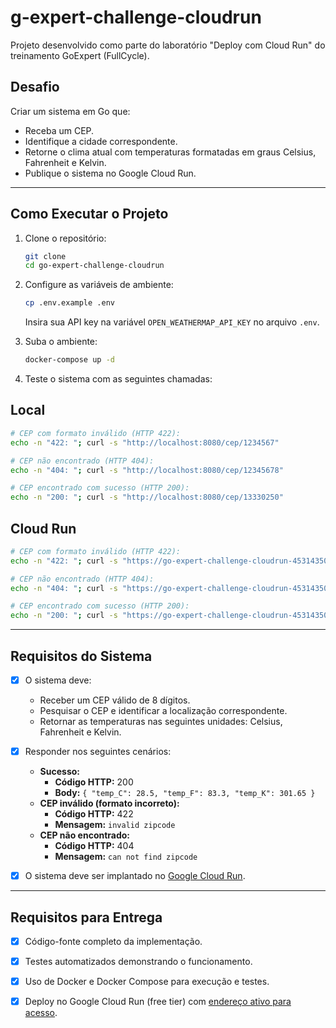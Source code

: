 # g-expert-challenge-cloudrun

Projeto desenvolvido como parte do laboratório "Deploy com Cloud Run" do treinamento GoExpert (FullCycle).

## Desafio

Criar um sistema em Go que:

- Receba um CEP.
- Identifique a cidade correspondente.
- Retorne o clima atual com temperaturas formatadas em graus Celsius, Fahrenheit e Kelvin.
- Publique o sistema no Google Cloud Run.

---

## Como Executar o Projeto

1. Clone o repositório:
   ```bash
   git clone
   cd go-expert-challenge-cloudrun
   ```
2. Configure as variáveis de ambiente:
   ```bash
   cp .env.example .env
   ```
   Insira sua API key na variável `OPEN_WEATHERMAP_API_KEY` no arquivo `.env`.

3. Suba o ambiente:
   ```bash
   docker-compose up -d
   ```

6. Teste o sistema com as seguintes chamadas:

## Local

   ```bash
   # CEP com formato inválido (HTTP 422):
   echo -n "422: "; curl -s "http://localhost:8080/cep/1234567"

   # CEP não encontrado (HTTP 404):
   echo -n "404: "; curl -s "http://localhost:8080/cep/12345678"

   # CEP encontrado com sucesso (HTTP 200):
   echo -n "200: "; curl -s "http://localhost:8080/cep/13330250"
   ```

## Cloud Run

   ```bash
   # CEP com formato inválido (HTTP 422):
   echo -n "422: "; curl -s "https://go-expert-challenge-cloudrun-453143504189.us-central1.run.app/cep/1234567"

   # CEP não encontrado (HTTP 404):
   echo -n "404: "; curl -s "https://go-expert-challenge-cloudrun-453143504189.us-central1.run.app/cep/12345678"

   # CEP encontrado com sucesso (HTTP 200):
   echo -n "200: "; curl -s "https://go-expert-challenge-cloudrun-453143504189.us-central1.run.app/cep/13330250"
   ``` 
---

## Requisitos do Sistema

- [x] O sistema deve:
  - Receber um CEP válido de 8 dígitos.
  - Pesquisar o CEP e identificar a localização correspondente.
  - Retornar as temperaturas nas seguintes unidades: Celsius, Fahrenheit e Kelvin.

- [x] Responder nos seguintes cenários:
  - **Sucesso:**
    - **Código HTTP:** 200
    - **Body:** `{ "temp_C": 28.5, "temp_F": 83.3, "temp_K": 301.65 }`
  - **CEP inválido (formato incorreto):**
    - **Código HTTP:** 422
    - **Mensagem:** `invalid zipcode`
  - **CEP não encontrado:**
    - **Código HTTP:** 404
    - **Mensagem:** `can not find zipcode`

- [x] O sistema deve ser implantado no [Google Cloud Run](https://go-expert-challenge-cloudrun-453143504189.us-central1.run.app).

---

## Requisitos para Entrega

- [x] Código-fonte completo da implementação.
- [x] Testes automatizados demonstrando o funcionamento.
- [x] Uso de Docker e Docker Compose para execução e testes.
- [x] Deploy no Google Cloud Run (free tier) com [endereço ativo para acesso](https://go-expert-challenge-cloudrun-453143504189.us-central1.run.app).

